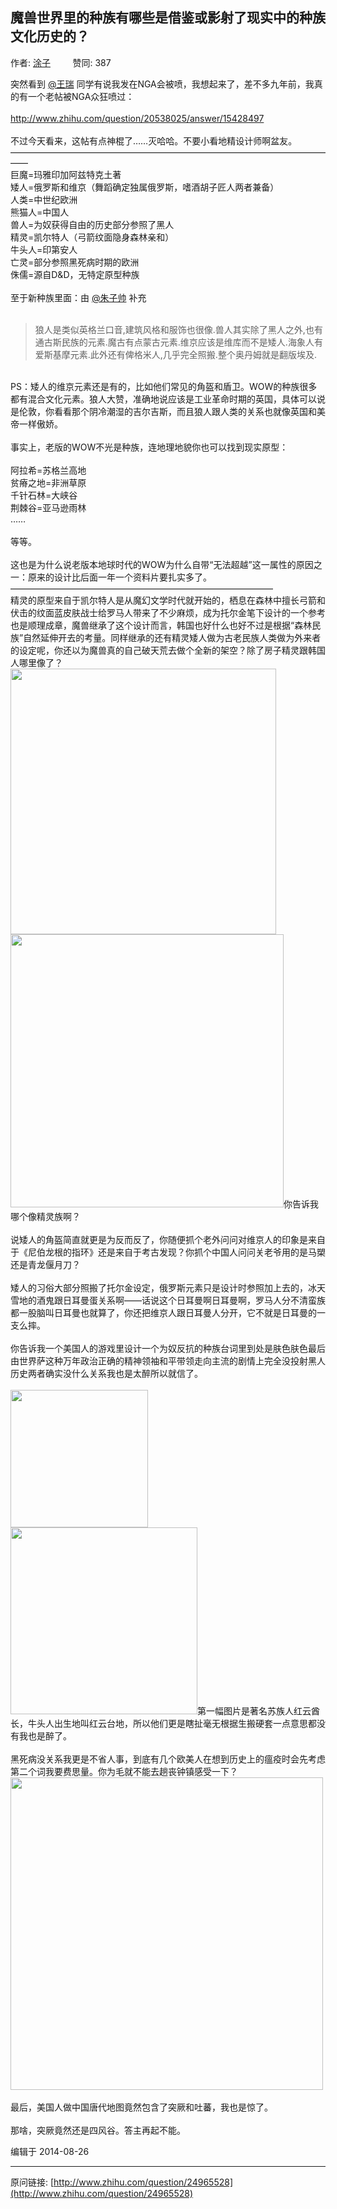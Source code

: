 ## 魔兽世界里的种族有哪些是借鉴或影射了现实中的种族文化历史的？

作者: [涂子](http://www.zhihu.com/people/tu-zi-31-55)&nbsp;&nbsp;&nbsp;&nbsp;&nbsp;&nbsp;&nbsp;&nbsp; 赞同: 387


突然看到 <a data-hash="5021b73e8445877ec72e3e26f9159423" href="http://www.zhihu.com/people/5021b73e8445877ec72e3e26f9159423" class="member_mention" data-editable="true" data-title="@王瑞" data-tip="p$b$5021b73e8445877ec72e3e26f9159423">@王瑞</a> 同学有说我发在NGA会被喷，我想起来了，差不多九年前，我真的有一个老帖被NGA众狂喷过：<br><br><a href="http://nga.178.com/read.php?tid=650126" class=" wrap external" target="_blank" rel="nofollow noreferrer">http://www.zhihu.com/question/20538025/answer/15428497<i class="icon-external"></i></a><br><br>不过今天看来，这帖有点神棍了……灭哈哈。不要小看地精设计师啊盆友。<br>——————————————————————————————————————<br>巨魔=玛雅印加阿兹特克土著<br>矮人=俄罗斯和维京（舞蹈确定独属俄罗斯，嗜酒胡子匠人两者兼备）<br>人类=中世纪欧洲<br>熊猫人=中国人<br>兽人=为奴获得自由的历史部分参照了黑人<br>精灵=凯尔特人（弓箭纹面隐身森林亲和）<br>牛头人=印第安人<br>亡灵=部分参照黑死病时期的欧洲<br>侏儒=源自D&amp;D，无特定原型种族<br><br>至于新种族里面：由 <a data-hash="75d50dc1740ee26e709bdcb60b25ad35" href="http://www.zhihu.com/people/75d50dc1740ee26e709bdcb60b25ad35" class="member_mention" data-editable="true" data-title="@朱子帅" data-tip="p$b$75d50dc1740ee26e709bdcb60b25ad35">@朱子帅</a> 补充<br><br><blockquote>狼人是类似英格兰口音,建筑风格和服饰也很像.兽人其实除了黑人之外,也有通古斯民族的元素.魔古有点蒙古元素.维京应该是维库而不是矮人.海象人有爱斯基摩元素.此外还有俾格米人,几乎完全照搬.整个奥丹姆就是翻版埃及.</blockquote><br>PS：矮人的维京元素还是有的，比如他们常见的角盔和盾卫。WOW的种族很多都有混合文化元素。狼人大赞，准确地说应该是工业革命时期的英国，具体可以说是伦敦，你看看那个阴冷潮湿的吉尔吉斯，而且狼人跟人类的关系也就像英国和美帝一样傲娇。<br><br>事实上，老版的WOW不光是种族，连地理地貌你也可以找到现实原型：<br><br>阿拉希=苏格兰高地<br>贫瘠之地=非洲草原<br>千针石林=大峡谷<br>荆棘谷=亚马逊雨林<br>……<br><br>等等。<br><br>这也是为什么说老版本地球时代的WOW为什么自带“无法超越”这一属性的原因之一：原来的设计比后面一年一个资料片要扎实多了。<br>——————————————————————————————<br>精灵的原型来自于凯尔特人是从魔幻文学时代就开始的，栖息在森林中擅长弓箭和伏击的纹面蓝皮肤战士给罗马人带来了不少麻烦，成为托尔金笔下设计的一个参考也是顺理成章，魔兽继承了这个设计而言，韩国也好什么也好不过是根据“森林民族”自然延伸开去的考量。同样继承的还有精灵矮人做为古老民族人类做为外来者的设定呢，你还以为魔兽真的自己破天荒去做个全新的架空？除了房子精灵跟韩国人哪里像了？<br><img src="http://pic4.zhimg.com/9526695d68d9623f6530d3ddd18a5103_b.jpg" data-rawwidth="425" data-rawheight="315" class="origin_image zh-lightbox-thumb" width="425" data-original="http://pic4.zhimg.com/9526695d68d9623f6530d3ddd18a5103_r.jpg"><img src="http://pic2.zhimg.com/e00f3b3a80304007d22e8a2b4ee93505_b.jpg" data-rawwidth="437" data-rawheight="272" class="origin_image zh-lightbox-thumb" width="437" data-original="http://pic2.zhimg.com/e00f3b3a80304007d22e8a2b4ee93505_r.jpg">你告诉我哪个像精灵族啊？<br><br>说矮人的角盔简直就更是为反而反了，你随便抓个老外问问对维京人的印象是来自于《尼伯龙根的指环》还是来自于考古发现？你抓个中国人问问关老爷用的是马槊还是青龙偃月刀？<br><br>矮人的习俗大部分照搬了托尔金设定，俄罗斯元素只是设计时参照加上去的，冰天雪地的酒鬼跟日耳曼蛋关系啊——话说这个日耳曼啊日耳曼啊，罗马人分不清蛮族都一股脑叫日耳曼也就算了，你还把维京人跟日耳曼人分开，它不就是日耳曼的一支么摔。<br><br>你告诉我一个美国人的游戏里设计一个为奴反抗的种族台词里到处是肤色肤色最后由世界萨这种万年政治正确的精神领袖和平带领走向主流的剧情上完全没投射黑人历史两者确实没什么关系我也是太醉所以就信了。<br><br><img src="http://pic4.zhimg.com/03dc133f565b9dea6bd5d73917d066db_b.jpg" data-rawwidth="220" data-rawheight="314" class="content_image" width="220"><img src="http://pic3.zhimg.com/74a416a92b1b7dbfedf8f3cdfdf34666_b.jpg" data-rawwidth="299" data-rawheight="352" class="content_image" width="299">第一幅图片是著名苏族人红云酋长，牛头人出生地叫红云台地，所以他们更是瞎扯毫无根据生搬硬套一点意思都没有我也是醉了。<br><br>黑死病没关系我更是不省人事，到底有几个欧美人在想到历史上的瘟疫时会先考虑第二个词我要费思量。你为毛就不能去趟丧钟镇感受一下？<br><img src="http://pic3.zhimg.com/eadeecc023fcecd9ec82016c13d576fa_b.jpg" data-rawwidth="500" data-rawheight="355" class="origin_image zh-lightbox-thumb" width="500" data-original="http://pic3.zhimg.com/eadeecc023fcecd9ec82016c13d576fa_r.jpg"><br><br>最后，美国人做中国唐代地图竟然包含了突厥和吐蕃，我也是惊了。<br><br>那啥，突厥竟然还是四风谷。答主再起不能。



编辑于 2014-08-26



---
原问链接: [http://www.zhihu.com/question/24965528](http://www.zhihu.com/question/24965528)